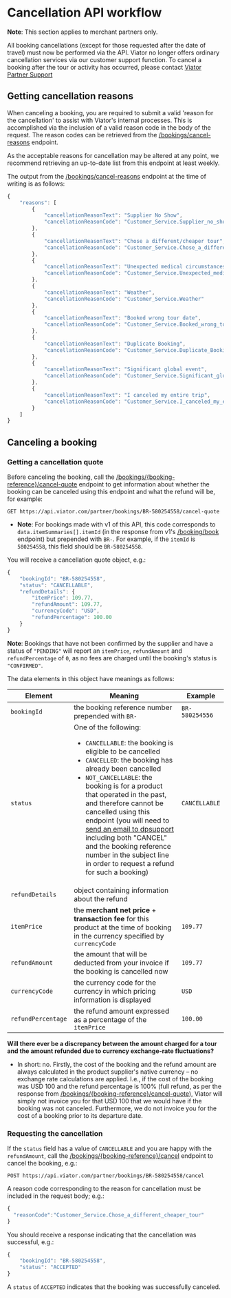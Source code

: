# Cancellation API workflow

**Note**: This section applies to merchant partners only.

All booking cancellations (except for those requested after the date of travel) must now be performed via the API. Viator no longer offers ordinary cancellation services via our customer support function. To cancel a booking after the tour or activity has occurred, please contact [Viator Partner Support](mailto:dpsupport@viator.com) 

## Getting cancellation reasons
<a id="getting-cancellation-reasons"></a>

When canceling a booking, you are required to submit a valid 'reason for the cancellation' to assist with Viator's internal processes. This is accomplished via the inclusion of a valid reason code in the body of the request. The reason codes can be retrieved from the [/bookings/cancel-reasons](../../../openapi/reference/operation/bookingsCancelReasons) endpoint.

As the acceptable reasons for cancellation may be altered at any point, we recommend retrieving an up-to-date list from this endpoint at least weekly.

The output from the [/bookings/cancel-reasons](#operation/bookingsCancelReasons) endpoint at the time of writing is as follows:

```javascript
{
    "reasons": [
        {
            "cancellationReasonText": "Supplier No Show",
            "cancellationReasonCode": "Customer_Service.Supplier_no_show"
        },
        {
            "cancellationReasonText": "Chose a different/cheaper tour",
            "cancellationReasonCode": "Customer_Service.Chose_a_different_cheaper_tour"
        },
        {
            "cancellationReasonText": "Unexpected medical circumstances",
            "cancellationReasonCode": "Customer_Service.Unexpected_medical_circumstances"
        },
        {
            "cancellationReasonText": "Weather",
            "cancellationReasonCode": "Customer_Service.Weather"
        },
        {
            "cancellationReasonText": "Booked wrong tour date",
            "cancellationReasonCode": "Customer_Service.Booked_wrong_tour_date"
        },
        {
            "cancellationReasonText": "Duplicate Booking",
            "cancellationReasonCode": "Customer_Service.Duplicate_Booking"
        },
        {
            "cancellationReasonText": "Significant global event",
            "cancellationReasonCode": "Customer_Service.Significant_global_event"
        },
        {
            "cancellationReasonText": "I canceled my entire trip",
            "cancellationReasonCode": "Customer_Service.I_canceled_my_entire_trip"
        }
    ]
}
```

## Canceling a booking

### Getting a cancellation quote

Before canceling the booking, call the [/bookings/{booking-reference}/cancel-quote](../../../openapi/reference/operation/bookingsCancelQuote) endpoint to get information about whether the booking can be canceled using this endpoint and what the refund will be, for example:

```
GET https://api.viator.com/partner/bookings/BR-580254558/cancel-quote
```

- **Note**: For bookings made with v1 of this API, this code corresponds to `data.itemSummaries[].itemId` (in the response from v1's [/booking/book](https://docs.viator.com/partner-api/merchant/technical/#tag/Booking-services/paths/~1booking~1book/post) endpoint) but prepended with `BR-`. For example, if the `itemId` is `580254558`, this field should be `BR-580254558`.

You will receive a cancellation quote object, e.g.:

```javascript
{
    "bookingId": "BR-580254558",
    "status": "CANCELLABLE",
    "refundDetails": {
        "itemPrice": 109.77,
        "refundAmount": 109.77,
        "currencyCode": "USD",
        "refundPercentage": 100.00
    }
}
```

**Note**: Bookings that have not been confirmed by the supplier and have a status of `"PENDING"` will report an `itemPrice`, `refundAmount` and `refundPercentage` of `0`, as no fees are charged until the booking's status is `"CONFIRMED"`.
 
The data elements in this object have meanings as follows:

| Element | Meaning | Example |
|---------|---------|---------|
| `bookingId` | the booking reference number prepended with `BR-` | `BR-580254556` |
| `status` | One of the following: <ul><li>`CANCELLABLE`: the booking is eligible to be cancelled</li><li>`CANCELLED`: the booking has already been cancelled</li><li>`NOT_CANCELLABLE`: the booking is for a product that operated in the past, and therefore cannot be cancelled using this endpoint (you will need to [send an email to dpsupport](mailto:dpsupport@viator.com) including both "CANCEL" and the booking reference number in the subject line in order to request a refund for such a booking)</li></ul> | `CANCELLABLE` |
| `refundDetails` | object containing information about the refund | |
| `itemPrice` | the **merchant net price** + **transaction fee** for this product at the time of booking in the currency specified by `currencyCode` | `109.77` |
| `refundAmount` | the amount that will be deducted from your invoice if the booking is cancelled now | `109.77` |
| `currencyCode` | the currency code for the currency in which pricing information is displayed | `USD` |
| `refundPercentage` | the refund amount expressed as a percentage of the `itemPrice` | `100.00` |


**Will there ever be a discrepancy between the amount charged for a tour and the amount refunded due to currency exchange-rate fluctuations?**

- In short: no. Firstly, the cost of the booking and the refund amount are always calculated in the product supplier's native currency – no exchange rate calculations are applied. I.e., if the cost of the booking was USD 100 and the refund percentage is 100% (full refund, as per the response from [/bookings/{booking-reference}/cancel-quote](../../../openapi/reference/operation/bookingsCancelQuote)), Viator will simply not invoice you for that USD 100 that we would have if the booking was not canceled. Furthermore, we do not invoice you for the cost of a booking prior to its departure date.

### Requesting the cancellation

If the `status` field has a value of `CANCELLABLE` and you are happy with the `refundAmount`, call the [/bookings/{booking-reference}/cancel](../../../openapi/reference/operation/bookingsCancel) endpoint to cancel the booking, e.g.:

```
POST https://api.viator.com/partner/bookings/BR-580254558/cancel
```

A reason code corresponding to the reason for cancellation must be included in the request body; e.g.:

```javascript
{
  "reasonCode":"Customer_Service.Chose_a_different_cheaper_tour"
}
```

You should receive a response indicating that the cancellation was successful, e.g.:

```javascript
{
    "bookingId": "BR-580254558",
    "status": "ACCEPTED"
}
```

A `status` of `ACCEPTED` indicates that the booking was successfully canceled.